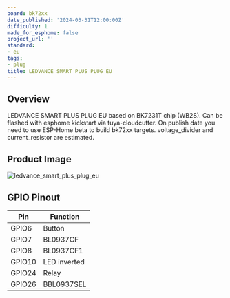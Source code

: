 ```yaml
---
board: bk72xx
date_published: '2024-03-31T12:00:00Z'
difficulty: 1
made_for_esphome: false
project_url: ''
standard:
- eu
tags:
- plug
title: LEDVANCE SMART PLUS PLUG EU
---
```


## Overview

LEDVANCE SMART PLUS PLUG EU based on BK7231T chip (WB2S).
Can be flashed with esphome kickstart via tuya-cloudcutter.
On publish date you need to use ESP-Home beta to build bk72xx targets.
voltage_divider and current_resistor are estimated.

## Product Image

![ledvance_smart_plus_plug_eu](image.webp)

## GPIO Pinout

| Pin     | Function                           |
| ------- | ---------------------------------- |
| GPIO6   | Button                             |
| GPIO7   | BL0937CF                           |
| GPIO8   | BL0937CF1                          |
| GPIO10  | LED inverted                       |
| GPIO24  | Relay                              |
| GPIO26  | BBL0937SEL                         |